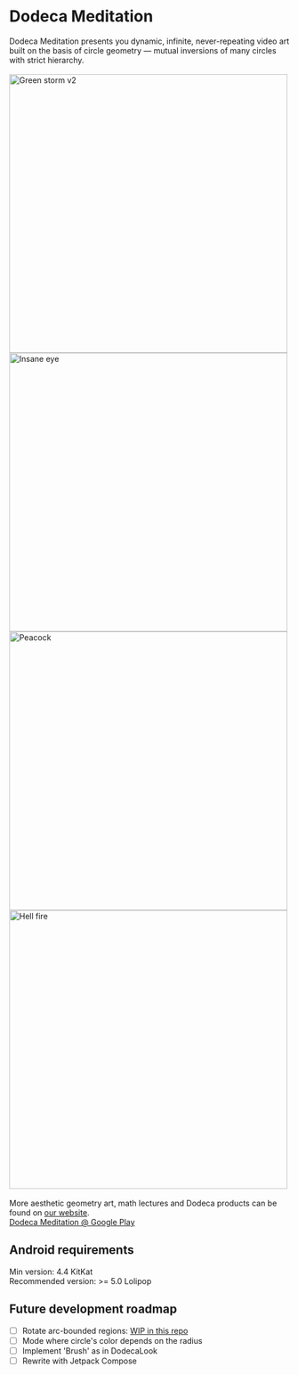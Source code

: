 # Dodeca Meditation
Dodeca Meditation presents you dynamic, infinite, never-repeating video art built on the basis of circle geometry ― mutual inversions of many circles with strict hierarchy.  
\
<img src="https://github.com/pier-bezuhoff/dodeca4android/assets/30413024/17085f43-d29d-4428-8ddb-c7e0f84a0cfc" alt="Green storm v2" width="500"/>
<img src="https://github.com/pier-bezuhoff/dodeca4android/assets/30413024/d6282528-573d-448e-be54-cd850fe4444f" alt="Insane eye" width="500"/>  
<img src="https://github.com/pier-bezuhoff/dodeca4android/assets/30413024/bb1b3b9e-e1a0-4e43-aa7f-95aeb4958ec5" alt="Peacock" width="500"/>
<img src="https://github.com/pier-bezuhoff/dodeca4android/assets/30413024/12cf94c5-4947-49d5-9b5e-378315fbe540" alt="Hell fire" width="500"/>
\
\
More aesthetic geometry art, math lectures and Dodeca products can be found on [our website](eng.aestheticgeometry.ru).  
[Dodeca Meditation @ Google Play](https://play.google.com/store/apps/details?id=com.pierbezuhoff.dodeca)  

## Android requirements
Min version: 4.4 KitKat  
Recommended version: >= 5.0 Lolipop  

## Future development roadmap
- [ ] Rotate arc-bounded regions: [WIP in this repo](https://github.com/pier-bezuhoff/Dodeclusters)
- [ ] Mode where circle's color depends on the radius
- [ ] Implement 'Brush' as in DodecaLook
- [ ] Rewrite with Jetpack Compose
